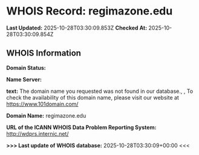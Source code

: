 # WHOIS Record: regimazone.edu

**Last Updated:** 2025-10-28T03:30:09.853Z
**Checked At:** 2025-10-28T03:30:09.854Z

## WHOIS Information

**Domain Status:** 

**Name Server:** 

**text:** The domain name you requested was not found in our database., , To check the availability of this domain name, please visit our website at https://www.101domain.com/

**Domain Name:** regimazone.edu

**URL of the ICANN WHOIS Data Problem Reporting System:** http://wdprs.internic.net/

**>>> Last update of WHOIS database:** 2025-10-28T03:30:09+00:00 <<<

